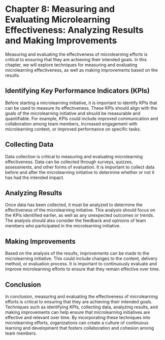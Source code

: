 Chapter 8: Measuring and Evaluating Microlearning Effectiveness: Analyzing Results and Making Improvements
==========================================================================================================

Measuring and evaluating the effectiveness of microlearning efforts is critical to ensuring that they are achieving their intended goals. In this chapter, we will explore techniques for measuring and evaluating microlearning effectiveness, as well as making improvements based on the results.

Identifying Key Performance Indicators (KPIs)
---------------------------------------------

Before starting a microlearning initiative, it is important to identify KPIs that can be used to measure its effectiveness. These KPIs should align with the goals of the microlearning initiative and should be measurable and quantifiable. For example, KPIs could include improved communication and collaboration among team members, increased engagement with microlearning content, or improved performance on specific tasks.

Collecting Data
---------------

Data collection is critical to measuring and evaluating microlearning effectiveness. Data can be collected through surveys, quizzes, assessments, and other forms of evaluation. It is important to collect data before and after the microlearning initiative to determine whether or not it has had the intended impact.

Analyzing Results
-----------------

Once data has been collected, it must be analyzed to determine the effectiveness of the microlearning initiative. This analysis should focus on the KPIs identified earlier, as well as any unexpected outcomes or trends. The analysis should also consider the feedback and opinions of team members who participated in the microlearning initiative.

Making Improvements
-------------------

Based on the analysis of the results, improvements can be made to the microlearning initiative. This could include changes to the content, delivery method, or evaluation process. It is important to continuously evaluate and improve microlearning efforts to ensure that they remain effective over time.

Conclusion
----------

In conclusion, measuring and evaluating the effectiveness of microlearning efforts is critical to ensuring that they are achieving their intended goals. Techniques such as identifying KPIs, collecting data, analyzing results, and making improvements can help ensure that microlearning initiatives are effective and relevant over time. By incorporating these techniques into microlearning efforts, organizations can create a culture of continuous learning and development that fosters collaboration and cohesion among team members.


